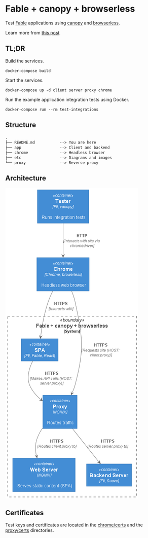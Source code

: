 # Fable + canopy + browserless
Test [Fable](https://fable.io) applications using
[canopy](https://lefthandedgoat.github.io/canopy/index.html)
and [browserless](https://docs.browserless.io/). 

Learn more from [this post](https://andrewmeier.dev/fable-canopy-browserless)

## TL;DR
Build the services.
```
docker-compose build
```
Start the services.
```
docker-compose up -d client server proxy chrome
```
Run the example application integration tests using Docker.
```
docker-compose run --rm test-integrations
```

## Structure
```
.
├── README.md           --> You are here
├── app                 --> Client and backend
├── chrome              --> Headless browser
├── etc                 --> Diagrams and images
└── proxy               --> Reverse proxy
```

## Architecture

![system](./etc/diagrams/out/context/system.png)

## Certificates
Test keys and certificates are located in the [chrome/certs](./chrome/certs)
and the [proxy/certs](./proxy/certs) directories.
